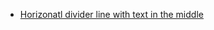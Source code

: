 
* [Horizonatl divider line with text in the middle](https://github.com/MohamedAbdelghani/flutter_widgets/blob/master/divider_with_text.dart)
